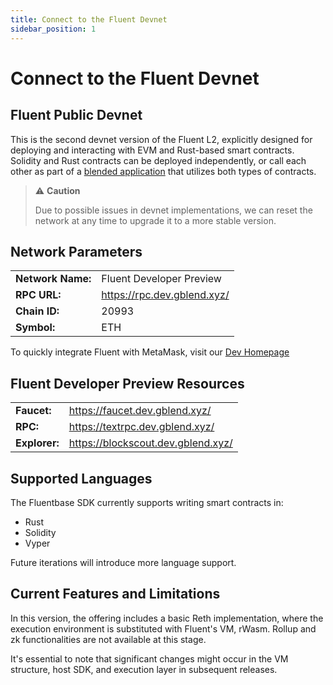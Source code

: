 ```yaml
---
title: Connect to the Fluent Devnet
sidebar_position: 1
---
```


# Connect to the Fluent Devnet


Fluent Public Devnet
---

This is the second devnet version of the Fluent L2, explicitly designed for deploying and interacting with EVM and Rust-based smart contracts. Solidity and Rust contracts can be deployed independently, or call each other as part of a [blended application](https://docs.fluent.xyz/developer-guides/building-a-blended-app/) that utilizes both types of contracts.

> ⚠️ **Caution**  
>
> Due to possible issues in devnet implementations, 
> we can reset the network at any time to upgrade it to a more stable version.

## Network Parameters

<table><tbody><tr><td><strong class="row-name">Network Name:</strong></td><td>Fluent Developer Preview</td></tr><tr><td><strong class="row-name">RPC URL:</strong></td><td><a href="https://rpc.dev.gblend.xyz/">https://rpc.dev.gblend.xyz/</a></td></tr><tr><td><strong class="row-name">Chain ID:</strong></td><td>20993</td></tr><tr><td><strong class="row-name">Symbol:</strong></td><td>ETH</td></tr></tbody></table>

To quickly integrate Fluent with MetaMask, visit our [Dev Homepage](https://dev.gblend.xyz/)

## Fluent Developer Preview Resources

<table><tbody><tr><td><strong class="row-name">Faucet:</strong></td><td><a href="https://faucet.dev.gblend.xyz/">https://faucet.dev.gblend.xyz/</a></td></tr><tr><td><strong class="row-name">RPC:</strong></td><td><a href="https://rpc.dev.gblend.xyz/">https://textrpc.dev.gblend.xyz/</a></td></tr><tr><td><strong class="row-name">Explorer:</strong></td><td><a href="https://blockscout.dev.gblend.xyz/">https://blockscout.dev.gblend.xyz/</a></td></tr></tbody></table>

## Supported Languages

The Fluentbase SDK currently supports writing smart contracts in:

* Rust
* Solidity
* Vyper

Future iterations will introduce more language support.

## Current Features and Limitations

In this version, the offering includes a basic Reth implementation, where the execution environment is substituted with Fluent's VM, rWasm. Rollup and zk functionalities are not available at this stage.&#x20;

It's essential to note that significant changes might occur in the VM structure, host SDK, and execution layer in subsequent releases.
